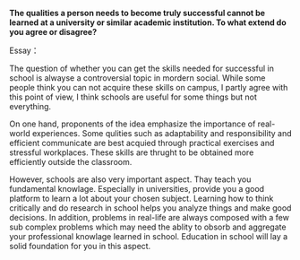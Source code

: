 **The qualities a person needs to become truly successful cannot be learned at a university or similar academic institution. To what extend do you agree or disagree?**

Essay：

The question of whether you can get the skills needed for successful in school is alwayse a controversial topic in mordern social. While some people think you can not acquire these skills on campus, I partly agree with this point of view,  I think schools are useful for some things but not everything.

On one hand, proponents of the idea emphasize the importance of real-world experiences. Some qulities such as adaptability and responsibility and efficient communicate are best acquied through practical exercises and stressful workplaces. These skills are thrught to be obtained more efficiently outside the classroom.

However, schools are also very important aspect. Thay teach you fundamental knowlage. Especially in universities, provide you a good platform to learn a lot about your chosen subject. Learning how to think critically and do research in school helps you analyze things and make good decisions. In addition, problems in real-life are always  composed with a few sub complex problems which may need the ablity to obsorb and aggregate your professional knowlage learned in school. Education in school will lay a solid foundation for you in this aspect.
